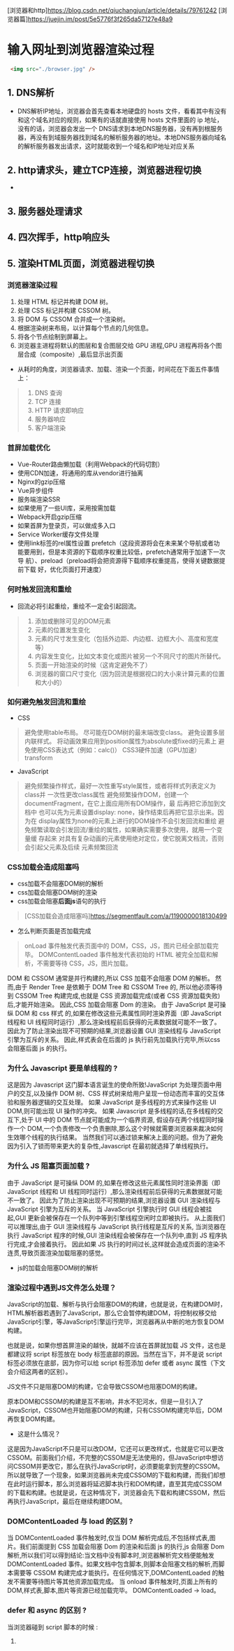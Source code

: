 [浏览器和http]https://blog.csdn.net/qiuchangjun/article/details/79761242
[浏览器篇]https://juejin.im/post/5e5776f3f265da57127e48a9

# 输入网址到浏览器渲染过程
```html
 <img src="./browser.jpg" />
```
## 1. DNS解析
- DNS解析IP地址，浏览器会首先查看本地硬盘的 hosts 文件，看看其中有没有和这个域名对应的规则，如果有的话就直接使用 hosts 文件里面的 ip 地址，没有的话，浏览器会发出一个 DNS请求到本地DNS服务器，没有再到根服务器，再没有到域服务器找到域名的解析服务器的地址。本地DNS服务器向域名的解析服务器发出请求，这时就能收到一个域名和IP地址对应关系

## 2. http请求头，建立TCP连接，浏览器进程切换
 - 

## 3. 服务器处理请求

## 4. 四次挥手，http响应头

## 5. 渲染HTML页面，浏览器进程切换

### 浏览器渲染过程
1. 处理 HTML 标记并构建 DOM 树。
2. 处理 CSS 标记并构建 CSSOM 树。
3. 将 DOM 与 CSSOM 合并成一个渲染树。
4. 根据渲染树来布局，以计算每个节点的几何信息。
5. 将各个节点绘制到屏幕上。
6. 浏览器主进程将默认的图层和复合图层交给 GPU 进程,GPU 进程再将各个图层合成（composite）,最后显示出页面
- 从耗时的角度，浏览器请求、加载、渲染一个页面，时间花在下面五件事情上：
> 1. DNS 查询
> 2. TCP 连接
> 3. HTTP 请求即响应
> 4. 服务器响应
> 5. 客户端渲染

### 首屏加载优化
- Vue-Router路由懒加载（利用Webpack的代码切割）
- 使用CDN加速，将通用的库从vendor进行抽离
- Nginx的gzip压缩
- Vue异步组件
- 服务端渲染SSR
- 如果使用了一些UI库，采用按需加载
- Webpack开启gzip压缩
- 如果首屏为登录页，可以做成多入口
- Service Worker缓存文件处理
- 使用link标签的rel属性设置   prefetch（这段资源将会在未来某个导航或者功
能要用到，但是本资源的下载顺序权重比较低，prefetch通常用于加速下一次导
航）、preload（preload将会把资源得下载顺序权重提高，使得关键数据提前下载
好，优化页面打开速度）

### 何时触发回流和重绘
- 回流必将引起重绘，重绘不一定会引起回流。
> 1. 添加或删除可见的DOM元素
> 2. 元素的位置发生变化
> 3. 元素的尺寸发生变化（包括外边距、内边框、边框大小、高度和宽度等）
> 4. 内容发生变化，比如文本变化或图片被另一个不同尺寸的图片所替代。
> 5. 页面一开始渲染的时候（这肯定避免不了）
> 6. 浏览器的窗口尺寸变化（因为回流是根据视口的大小来计算元素的位置和大小的）

### 如何避免触发回流和重绘
- CSS
> 避免使用table布局。
> 尽可能在DOM树的最末端改变class。
> 避免设置多层内联样式。
> 将动画效果应用到position属性为absolute或fixed的元素上
> 避免使用CSS表达式（例如：calc()）
> CSS3硬件加速（GPU加速） transform
- JavaScript
> 避免频繁操作样式，最好一次性重写style属性，或者将样式列表定义为class并
一次性更改class属性
> 避免频繁操作DOM，创建一个documentFragment，在它上面应用所有DOM操作，最
后再把它添加到文档中
> 也可以先为元素设置display: none，操作结束后再把它显示出来。因为在
display属性为none的元素上进行的DOM操作不会引发回流和重绘
> 避免频繁读取会引发回流/重绘的属性，如果确实需要多次使用，就用一个变量缓
存起来
> 对具有复杂动画的元素使用绝对定位，使它脱离文档流，否则会引起父元素及后续
元素频繁回流

### CSS加载会造成阻塞吗
- css加载不会阻塞DOM树的解析
- css加载会阻塞DOM树的渲染
- css加载会阻塞**后面js**语句的执行
> [CSS加载会造成阻塞吗]https://segmentfault.com/a/1190000018130499

- 怎么判断页面是否加载完成
> onLoad 事件触发代表页面中的 DOM，CSS，JS，图片已经全部加载完毕。
> DOMContentLoaded 事件触发代表初始的 HTML 被完全加载和解析，不需要等待 CSS，JS，图片加载。

DOM 和 CSSOM 通常是并行构建的,所以 CSS 加载不会阻塞 DOM 的解析。
然而,由于 Render Tree 是依赖于 DOM Tree 和 CSSOM Tree 的,
所以他必须等待到 CSSOM Tree 构建完成,也就是 CSS 资源加载完成(或者 CSS 资源加载失败)后,才能开始渲染。
因此,CSS 加载会阻塞 Dom 的渲染。
由于 JavaScript 是可操纵 DOM 和 css 样式 的,如果在修改这些元素属性同时渲染界面（即 JavaScript 线程和 UI 线程同时运行）,那么渲染线程前后获得的元素数据就可能不一致了。
因此为了防止渲染出现不可预期的结果,浏览器设置 GUI 渲染线程与 JavaScript 引擎为互斥的关系。
因此,样式表会在后面的 js 执行前先加载执行完毕,所以css 会阻塞后面 js 的执行。

### 为什么 Javascript 要是单线程的 ?
这是因为 Javascript 这门脚本语言诞生的使命所致!JavaScript 为处理页面中用户的交互,以及操作 DOM 树、CSS 样式树来给用户呈现一份动态而丰富的交互体验和服务器逻辑的交互处理。
如果 JavaScript 是多线程的方式来操作这些 UI DOM,则可能出现 UI 操作的冲突。
如果 Javascript 是多线程的话,在多线程的交互下,处于 UI 中的 DOM 节点就可能成为一个临界资源,
假设存在两个线程同时操作一个 DOM,一个负责修改一个负责删除,那么这个时候就需要浏览器来裁决如何生效哪个线程的执行结果。
当然我们可以通过锁来解决上面的问题。但为了避免因为引入了锁而带来更大的复杂性,Javascript 在最初就选择了单线程执行。

### 为什么 JS 阻塞页面加载 ?
由于 JavaScript 是可操纵 DOM 的,如果在修改这些元素属性同时渲染界面（即 JavaScript 线程和 UI 线程同时运行）,那么渲染线程前后获得的元素数据就可能不一致了。
因此为了防止渲染出现不可预期的结果,浏览器设置 GUI 渲染线程与 JavaScript 引擎为互斥的关系。
当 JavaScript 引擎执行时 GUI 线程会被挂起,GUI 更新会被保存在一个队列中等到引擎线程空闲时立即被执行。
从上面我们可以推理出,由于 GUI 渲染线程与 JavaScript 执行线程是互斥的关系,
当浏览器在执行 JavaScript 程序的时候,GUI 渲染线程会被保存在一个队列中,直到 JS 程序执行完成,才会接着执行。
因此如果 JS 执行的时间过长,这样就会造成页面的渲染不连贯,导致页面渲染加载阻塞的感觉。
- js的加载会阻塞DOM树的解析

### 渲染过程中遇到JS文件怎么处理？
JavaScript的加载、解析与执行会阻塞DOM的构建，也就是说，在构建DOM时，HTML解析器若遇到了JavaScript，那么它会暂停构建DOM，将控制权移交给JavaScript引擎，等JavaScript引擎运行完毕，浏览器再从中断的地方恢复DOM构建。

也就是说，如果你想首屏渲染的越快，就越不应该在首屏就加载 JS 文件，这也是都建议将 script 标签放在 body 标签底部的原因。当然在当下，并不是说 script 标签必须放在底部，因为你可以给 script 标签添加 defer 或者 async 属性（下文会介绍这两者的区别）。

JS文件不只是阻塞DOM的构建，它会导致CSSOM也阻塞DOM的构建。

原本DOM和CSSOM的构建是互不影响，井水不犯河水，但是一旦引入了JavaScript，CSSOM也开始阻塞DOM的构建，只有CSSOM构建完毕后，DOM再恢复DOM构建。

- 这是什么情况？

这是因为JavaScript不只是可以改DOM，它还可以更改样式，也就是它可以更改CSSOM。前面我们介绍，不完整的CSSOM是无法使用的，但JavaScript中想访问CSSOM并更改它，那么在执行JavaScript时，必须要能拿到完整的CSSOM。所以就导致了一个现象，如果浏览器尚未完成CSSOM的下载和构建，而我们却想在此时运行脚本，那么浏览器将延迟脚本执行和DOM构建，直至其完成CSSOM的下载和构建。也就是说，在这种情况下，浏览器会先下载和构建CSSOM，然后再执行JavaScript，最后在继续构建DOM。

### DOMContentLoaded 与 load 的区别 ?
当 DOMContentLoaded 事件触发时,仅当 DOM 解析完成后,不包括样式表,图片。我们前面提到 CSS 加载会阻塞 Dom 的渲染和后面 js 的执行,js 会阻塞 Dom 解析,所以我们可以得到结论:当文档中没有脚本时,浏览器解析完文档便能触发 DOMContentLoaded 事件。如果文档中包含脚本,则脚本会阻塞文档的解析,而脚本需要等 CSSOM 构建完成才能执行。在任何情况下,DOMContentLoaded 的触发不需要等待图片等其他资源加载完成。
当 onload 事件触发时,页面上所有的 DOM,样式表,脚本,图片等资源已经加载完毕。
DOMContentLoaded -> load。

### defer 和 async 的区别 ?
当浏览器碰到 script 脚本的时候 :
1. <script src="script.js">
没有 defer 或 async,浏览器会立即加载并执行指定的脚本,“立即”指的是在渲染该 script 标签之下的文档元素之前,也就是说不等待后续载入的文档元素,读到就加载并执行。
2. <script async src="script.js">
有 async,加载和渲染后续文档元素的过程将和 script.js 的加载与执行并行进行（异步）。
3. <script defer src="myscript.js">
有 defer,加载后续文档元素的过程将和 script.js 的加载并行进行（异步）,但是 script.js 的执行要在所有元素解析完成之后,DOMContentLoaded 事件触发之前完成。
从实用角度来说,首先把所有脚本都丢到 </body> 之前是最佳实践,因为对于旧浏览器来说这是唯一的优化选择,此法可保证非脚本的其他一切元素能够以最快的速度得到加载和解析。

接着,我们来看一张图:
![](https://user-gold-cdn.xitu.io/2020/1/7/16f7edfaa3e8c6ee?imageView2/0/w/1280/h/960/format/webp/ignore-error/1)

蓝色线代表网络读取,红色线代表执行时间,这俩都是针对脚本的。绿色线代表 HTML 解析。
因此,我们可以得出结论:
1. defer 和 async 在网络读取（下载）这块儿是一样的,都是异步的（相较于 HTML 解析）
2. 它俩的差别在于脚本下载完之后何时执行,显然 defer 是最接近我们对于应用脚本加载和执行的要求的
3. 关于 defer,此图未尽之处在于它是按照加载顺序执行脚本的,这一点要善加利用
4. async 则是一个乱序执行的主,反正对它来说脚本的加载和执行是紧紧挨着的,所以不管你声明的顺序如何,只要它加载完了就会立刻执行
5. 仔细想想,async 对于应用脚本的用处不大,因为它完全不考虑依赖（哪怕是最低级的顺序执行）,不过它对于那些可以不依赖任何脚本或不被任何脚本依赖的脚本来说却是非常合适的

### 什么是 CRP,即关键渲染路径(Critical Rendering Path)? 如何优化 ?
关键渲染路径是浏览器将 HTML CSS JavaScript 转换为在屏幕上呈现的像素内容所经历的一系列步骤。也就是我们上面说的浏览器渲染流程。
为尽快完成首次渲染,我们需要最大限度减小以下三种可变因素:
- 关键资源的数量: 可能阻止网页首次渲染的资源。
- 关键路径长度: 获取所有关键资源所需的往返次数或总时间。
- 关键字节: 实现网页首次渲染所需的总字节数,等同于所有关键资源传送文件大小的总和。
1. 优化 DOM
 - 删除不必要的代码和注释包括空格,尽量做到最小化文件。
 - 可以利用 GZIP 压缩文件
 - 结合 HTTP 缓存文件
2. 优化 CSSOM
  缩小、压缩以及缓存同样重要,对于 CSSOM 我们前面重点提过了它会阻止页面呈现,因此我们可以从这方面考虑去优化
 - 减少关键 CSS 元素数量
 - 当我们声明样式表时,请密切关注媒体查询的类型,它们极大地影响了 CRP 的性能 
3. 优化 JavaScript
当浏览器遇到 script 标记时,会阻止解析器继续操作,直到 CSSOM 构建完毕,JavaScript 才会运行并继续完成 DOM 构建过程。
 - async: 当我们在 script 标记添加 async 属性以后,浏览器遇到这个 script 标记时会继续解析 DOM,同时脚本也不会被 CSSOM 阻止,即不会阻止 CRP。
 - defer: 与 async 的区别在于,脚本需要等到文档解析后（ DOMContentLoaded 事件前）执行,而 async 允许脚本在文档解析时位于后台运行（两者下载的过程不会阻塞 DOM,但执行会）。
 - 当我们的脚本不会修改 DOM 或 CSSOM 时,推荐使用 async 。
 - 预加载 —— preload & prefetch 。
 - DNS 预解析 —— dns-prefetch 。

## 6. 发送HTTP请求接口数据，同源策略，浏览器安全，跨域

### 同源策略
域名，协议，端口
只要有一个不同就会产生跨域问题

### HTTPS与HTTP的一些区别
- HTTPS协议需要到CA申请证书，一般免费证书很少，需要交费。
- HTTP协议运行在TCP之上，所有传输的内容都是明文，HTTPS运行在SSL/TLS之
上，SSL/TLS运行在TCP之上，所有传输的内容都经过加密的
- HTTP和HTTPS使用的是完全不同的连接方式，用的端口也不一样，前者是80，后者
是443
- HTTPS可以有效的防止运营商劫持，解决了防劫持的一个大问题

### HTTP1.0 和 HTTP1.1的一些区别
1. 缓存处理
> 在**HTTP1.0**中主要使用header里的If-Modified-Since,Expires来做为缓存判断
的标准，**HTTP1.1**则引入了更多的缓存控制策略例如Entity tag，
If-Unmodified-Since, If-Match, If-None-Match等更多可供选择的缓存头来控
制缓存策略
2. 带宽优化及网络连接的使用
> HTTP1.0中，存在一些浪费带宽的现象，例如客户端只是需要某个对象的一部分，
而服务器却将整个对象送过来了，并且不支持断点续传功能，HTTP1.1则在请求头引
入了range头域，它允许只请求资源的某个部分，即返回码是206（Partial 
Content），这样就方便了开发者自由的选择以便于充分利用带宽和连接
3. 错误通知的管理
> 在HTTP1.1中新增了24个错误状态响应码，如409（Conflict）表示请求的资源与
资源的当前状态发生冲突；410（Gone）表示服务器上的某个资源被永久性的删除
4. Host头处理
> 在HTTP1.0中认为每台服务器都绑定一个唯一的IP地址，因此，请求消息中的URL
并没有传递主机名（hostname）。但随着虚拟主机技术的发展，在一台物理服务器
上可以存在多个虚拟主机（Multi-homed Web Servers），并且它们共享一个IP地
址。HTTP1.1的请求消息和响应消息都应支持Host头域，且请求消息中如果没有Host
头域会报告一个错误（400 Bad Request）
5. 长连接
> HTTP 1.1支持长连接（PersistentConnection）和请求的流水线
（Pipelining）处理，在一个TCP连接上可以传送多个HTTP请求和响应，减少了建立
和关闭连接的消耗和延迟，在HTTP1.1中默认开启Connection： keep-alive，一
定程度上弥补了HTTP1.0每次请求都要创建连接的缺点

### HTTP2.0和HTTP1.X相比的新特性
1. 新的二进制格式
> HTTP1.x的解析是基于文本。基于文本协议的格式解析存在天然缺陷，文本的表现
形式有多样性，要做到健壮性考虑的场景必然很多，二进制则不同，只认0和1的组
合。基于这种考虑HTTP2.0的协议解析决定采用二进制格式，实现方便且健壮
2. 多路复用
> 即连接共享，即每一个request都是是用作连接共享机制的。一个request对应一
个id，这样一个连接上可以有多个request，每个连接的request可以随机的混杂在
一起，接收方可以根据request的 id将request再归属到各自不同的服务端请求里面
3. header压缩
> HTTP1.x的header带有大量信息，而且每次都要重复发送，HTTP2.0使用encoder
来减少需要传输的header大小，通讯双方各自cache一份header fields表，既避免
了重复header的传输，又减小了需要传输的大小
4. 服务端推送
> server push功能 服务端推送能把客户端所需要的资源伴随着index.html一起发
送到客户端，省去了客户端重复请求的步骤。正因为没有发起请求，建立连接等操
作，所以静态资源通过服务端推送的方式可以极大地提升速度




# 浏览器分别有哪些进程
- Browser进程：浏览器的主进程（负责协调、主控），只有一个
  - 负责浏览器界面显示，与用户交互。如前进，后退等
  - 负责各个页面的管理，创建和销毁其他进程
  - 将Renderer进程得到的内存中的Bitmap，绘制到用户界面上
  - 网络资源的管理，下载等
- 第三方插件进程：每种类型的插件对应一个进程，仅当使用该插件时才创建
- GPU进程：最多一个，用于3D绘制
- 浏览器渲染进程（内核）：默认每个Tab页面一个进程，互不影响，控制页面渲染，脚本执行，事件处理等（有时候会优化，如多个空白tab会合并成一个进程）

![](https://user-gold-cdn.xitu.io/2020/1/7/16f7ee19a85b3c8f?imageView2/0/w/1280/h/960/format/webp/ignore-error/1)

### 多线程和多进程
- 多进程：在同一个时间里，同一个计算机系统中如果允许两个或两个以上的进程处于运行状态。多进程带来的好处是明显的，比如你可以听歌的同时，打开编辑器敲代码，编辑器和听歌软件的进程之间丝毫不会相互干扰
- 多线程：程序中包含多个执行流，即在一个程序中可以同时运行多个不同的线程来执行不同的任务，也就是说允许单个程序创建多个并行执行的线程来完成各自的任务。
- 以 Chrome 浏览器中为例，当你打开一个 Tab 页时，其实就是创建了一个进程，一个进程中可以有多个线程（下文会详细介绍），比如渲染线程、JS 引擎线程、HTTP 请求线程等等。当你发起一个请求时，其实就是创建了一个线程，当请求结束后，该线程可能就会被销毁

### 并行和并发的区别
- 普通解释：
 - 并发：交替做不同事情的能力
 - 并行：同时做不同事情的能力
- 专业术语：
 - 并发：不同的代码块交替执行
 - 并行：不同的代码块同时执行

- 并发和并行的意义：
 - 并发和并行都可以处理“多任务”，二者的主要区别在于是否是“同时进行”多个的任务

### node进程接受多个请求是并行还是并发
- 单线程解决高并发的思路就是采用非阻塞，异步编程的思想。简单概括就是当遇到非常耗时的IO操作时，采用非阻塞的方式，继续执行后面的代码，并且进入事件循环，当IO操作完成时，程序会被通知IO操作已经完成。主要运用JavaScript的回调函数来实现
- 多线程虽然也能解决高并发，但是是以建立多个线程来实现，其缺点是当遇到耗时的IO操作时，当前线程会被阻塞，并且把cpu的控制权交给其他线程，这样带来的问题就是要非常频繁的进行线程的上下文切换。

### JS 是单线程执行的，指的是一个进程里只有一个主线程，那到底什么是线程？什么是进程？
- 进程是 CPU 资源分配的最小单位（是能拥有资源和独立运行的最小单位）；线程是 CPU 调度的最小单位（是建立在进程基础上的一次程序运行单位）
- 一个进程由一个或多个线程组成，线程是一个进程中代码的不同执行路线；

### 浏览器渲染进程（浏览器内核）
> 简单来说浏览器内核是通过取得页面内容、整理信息（应用 CSS）、计算和组合最终输出可视化的图像结果，通常也被称为渲染引擎。

> 浏览器内核是多线程，在内核控制下各线程相互配合以保持同步，一个浏览器通常由以下常驻线程组成：

- GUI 渲染线程
- JavaScript 引擎线程
- 定时触发器线程
- 事件触发线程
- 异步 http 请求线程
#### 1. GUI 渲染线程
- 主要负责页面的渲染，解析 HTML、CSS，构建 DOM 树，布局和绘制等。
- 当界面需要重绘或者由于某种操作引发回流时，将执行该线程。
- 注意, GUI 渲染线程与 JS 引擎线程互斥，当执行 JS 引擎线程时，GUI 渲染会被挂起，当任务队列空闲时，JS 引擎才会去执行 GUI 渲染。

#### 2. JS 引擎线程
- 该线程当然是主要负责处理 JavaScript 脚本，执行代码。
- 也是主要负责执行准备好待执行的事件，即定时器计数结束，或者异步请求成功并正确返回时，将依次进入任务队列，等待 JS 引擎线程的执行。
- 当然，JS 引擎线程与 GUI 渲染线程互斥，当 JS 引擎线程执行 JavaScript 脚本时间过长，将导致页面渲染的阻塞。

#### 3. 定时器触发线程
- 负责执行异步定时器一类的函数的线程，如： setTimeout，setInterval。
- 浏览器定时计数器并不是由 JavaScript 引擎计数的,（因为 JavaScript 引擎是单线程的, 如果处于阻塞线程状态就会影响记计时的准确）
- 因此通过单独线程来计时并触发定时（计时完毕后,添加到事件队列中,等待 JS 引擎空闲后执行）
- 主线程依次执行代码时，遇到定时器，会将定时器交给该线程处理，当计数完毕后，事件触发线程会将计数完毕后的事件加入到任务队列的尾部，等待 JS 引擎线程执行。

#### 4. 事件触发线程
- 主要负责将准备好的事件交给 JS 引擎线程执行。
比如 setTimeout 定时器计数结束， ajax 等异步请求成功并触发回调函数，或者用户触发点击事件时，该线程会将整装待发的事件依次加入到任务队列的队尾，等待 JS 引擎线程的执行。

#### 5. 异步 http 请求线程
- 负责执行异步请求一类的函数的线程，如： Promise，axios，ajax 等。
- 主线程依次执行代码时，遇到异步请求，会将函数交给该线程处理，当监听到状态码变更，如果有回调函数，事件触发线程会将回调函数加入到任务队列的尾部，等待 JS 引擎线程执行。




### 各种获得宽高的方式
```
获取屏幕的高度和宽度（屏幕分辨率）：window.screen.height/width
获取屏幕工作区域的高度和宽度（去掉状态栏）：window.screen.availHeight/availWidth
网页全文的高度和宽度：document.body.scrollHeight/Width
滚动条卷上去的高度和向右卷的宽度：document.body.scrollTop/scrollLeft
网页可见区域的高度和宽度（不加边线）：document.body.clientHeight/clientWidth
网页可见区域的高度和宽度（加边线）：document.body.offsetHeight/offsetWidth
```



### 谈谈浏览器的回流与重绘 ?

### 什么是渲染层合并 (Composite) ?
渲染层合并,对于页面中 DOM 元素的绘制(Paint)是在多个层上进行的。
在每个层上完成绘制过程之后,浏览器会将绘制的位图发送给 GPU 绘制到屏幕上,将所有层按照合理的顺序合并成一个图层,然后在屏幕上呈现。

### Node 与浏览器的 Event Loop 差异
- Node 端，microtask 在事件循环的各个阶段之间执行
- 浏览器端，microtask 在事件循环的 macrotask 执行完之后执行
